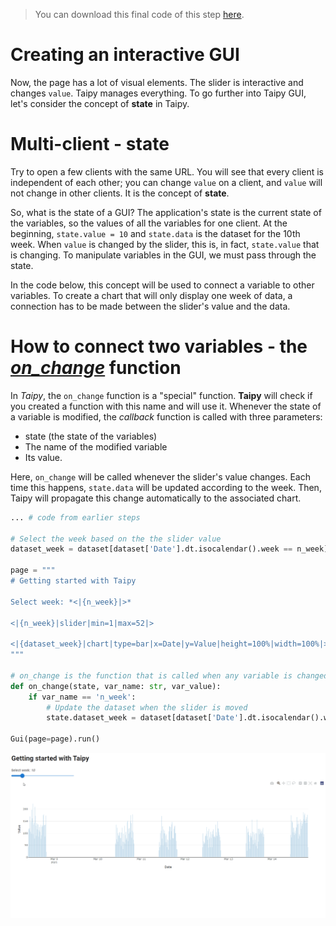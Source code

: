 > You can download this final code of this step [here](../src/step_02.py).

# Creating an interactive GUI

Now, the page has a lot of visual elements. The slider is interactive and changes `value`. Taipy manages everything. To go further into Taipy GUI, let's consider the concept of **state** in Taipy.

# Multi-client - state

Try to open a few clients with the same URL. You will see that every client is independent of each other; you can change `value` on a client, and `value` will not change in other clients. It is the concept of **state**.

So, what is the state of a GUI? The application's state is the current state of the variables, so the values of all the variables for one client. At the beginning, `state.value = 10` and `state.data` is the dataset for the 10th week. When `value` is changed by the slider, this is, in fact, `state.value` that is changing. To manipulate variables in the GUI, we must pass through the state.

In the code below, this concept will be used to connect a variable to other variables. To create a chart that will only display one week of data, a connection has to be made between the slider's value and the data.

# How to connect two variables - the *[on_change](https://didactic-broccoli-7da2dfd5.pages.github.io/manuals/gui/callbacks/)* function

In *Taipy*, the `on_change` function is a "special" function. **Taipy** will check if you created a function with this name and will use it. Whenever the state of a variable is modified, the *callback* function is called with three parameters:
- state (the state of the variables)
- The name of the modified variable
- Its value.

Here, `on_change` will be called whenever the slider's value changes. Each time this happens, `state.data` will be updated according to the week. Then, Taipy will propagate this change automatically to the associated chart.

```python
... # code from earlier steps

# Select the week based on the the slider value
dataset_week = dataset[dataset['Date'].dt.isocalendar().week == n_week]

page = """
# Getting started with Taipy

Select week: *<|{n_week}|>*

<|{n_week}|slider|min=1|max=52|>

<|{dataset_week}|chart|type=bar|x=Date|y=Value|height=100%|width=100%|>
"""

# on_change is the function that is called when any variable is changed
def on_change(state, var_name: str, var_value):
    if var_name == 'n_week':
        # Update the dataset when the slider is moved
        state.dataset_week = dataset[dataset['Date'].dt.isocalendar().week == var_value]

Gui(page=page).run()
```

<p align="center">
    <img src="result.gif" width=700>
</p>

